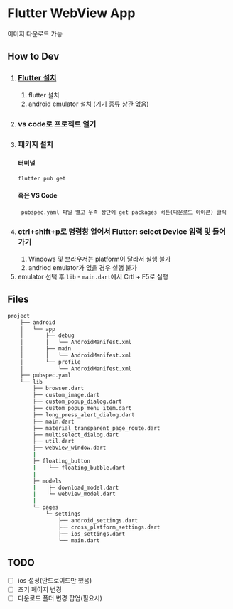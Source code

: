 # Flutter WebView App
이미지 다운로드 가능

## How to Dev
1. ### [Flutter 설치](https://flutter-ko.dev/docs/get-started/install/windows)
    1. flutter 설치
    2. android emulator 설치 (기기 종류 상관 없음)
2. ### vs code로 프로젝트 열기
3. ### 패키지 설치
    #### 터미널
    ```bash
    flutter pub get
    ```
    #### 혹은 VS Code
        pubspec.yaml 파일 열고 우측 상단에 get packages 버튼(다운로드 아이콘) 클릭
4. ### ctrl+shift+p로 명령창 열어서 Flutter: select Device 입력 및 들어가기
    1. Windows 및 브라우저는 platform이 달라서 실행 불가
    2. andriod emulator가 없을 경우 실행 불가
5. emulator 선택 후 `lib` - `main.dart`에서 Crtl + F5로 실행

## Files
```bash
project
    ├── android
    │   └── app
    │       ├── debug
    │       │   └── AndroidManifest.xml
    │       ├── main
    │       │   └── AndroidManifest.xml
    │       └── profile
    │           └── AndroidManifest.xml
    ├── pubspec.yaml
    └── lib
        ├── browser.dart
        ├── custom_image.dart
        ├── custom_popup_dialog.dart
        ├── custom_popup_menu_item.dart
        ├── long_press_alert_dialog.dart
        ├── main.dart
        ├── material_transparent_page_route.dart
        ├── multiselect_dialog.dart
        ├── util.dart
        ├── webview_window.dart
        |
        ├─ floating_button
        |    └── floating_bubble.dart
        |       
        ├─ models
        |    ├─ download_model.dart
        |    └─ webview_model.dart
        |       
        └─ pages
            └─ settings
                ├── android_settings.dart
                ├── cross_platform_settings.dart
                ├── ios_settings.dart
                └── main.dart
```

## TODO
- [ ] ios 설정(안드로이드만 했음)
- [ ] 초기 페이지 변경
- [ ] 다운로드 폴더 변경 팝업(필요시)
